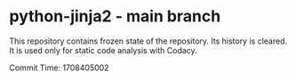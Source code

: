 # python-jinja2 - main branch

This repository contains frozen state of the repository.
Its history is cleared. It is used only for static code
analysis with Codacy.

Commit Time: 1708405002